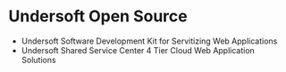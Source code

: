 # Undersoft Open Source
- Undersoft Software Development Kit for Servitizing Web Applications
- Undersoft Shared Service Center 4 Tier Cloud Web Application Solutions
